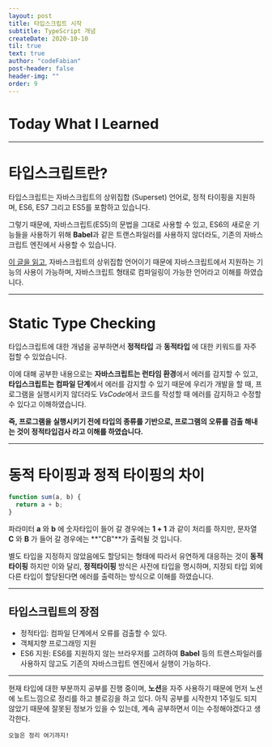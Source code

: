 ```yaml
---
layout: post
title: 타입스크립트 시작
subtitle: TypeScript 개념
createDate: 2020-10-10
til: true
text: true
author: "codeFabian"
post-header: false
header-img: ""
order: 9
---
```


# Today What I Learned

<hr>

# 타입스크립트란?

타입스크립트는 자바스크립트의 상위집합 (Superset) 언어로, 정적 타이핑을 지원하며, ES6, ES7 그리고 ES5를 포함하고 있습니다.

그렇기 때문에, 자바스크립트(ES5)의 문법을 그대로 사용할 수 있고,
ES6의 새로운 기능들을 사용하기 위해 **Babel**과 같은 트랜스파일러를 사용하지 않더라도, 기존의 자바스크립트 엔진에서 사용할 수 있습니다.

[이 글을 읽고](https://poiemaweb.com/typescript-introduction), 자바스크립트의 상위집합 언어이기 때문에 자바스크립트에서 지원하는 기능의 사용이 가능하며, 자바스크립트 형태로 컴파일링이 가능한 언어라고 이해를 하였습니다.

<hr>

# Static Type Checking

타입스크립트에 대한 개념을 공부하면서 **정적타입** 과 **동적타입** 에 대한 키워드를 자주 접할 수 있었습니다.

이에 대해 공부한 내용으로는 **자바스크립트는 런타임 환경**에서 에러를 감지할 수 있고, **타입스크립트는 컴파일 단계**에서 에러를 감지할 수 있기 때문에 우리가 개발을 할 때, 프로그램을 실행시키지 않더라도 *VsCode*에서 코드를 작성할 때 에러를 감지하고 수정할 수 있다고 이해하였습니다.

**즉, 프로그램을 실행시키기 전에 타입의 종류를 기반으로, 프로그램의 오류를 검출 해내는 것이 정적타입검사 라고 이해를 하였습니다.**

<hr>

# 동적 타이핑과 정적 타이핑의 차이

```js
function sum(a, b) {
  return a + b;
}
```

파라미터 **a** 와 **b** 에 숫자타입이 들어 갈 경우에는 **1 + 1** 과 같이 처리를 하지만,
문자열 **C** 와 **B** 가 들어 갈 경우에는 **"CB"**가 출력될 것 입니다.

별도 타입을 지정하지 않았음에도 할당되는 형태에 따라서 유연하게 대응하는 것이 **동적타이핑**
하지만 이와 달리, **정적타이핑** 방식은 사전에 타입을 명시하며, 지정되 타입 외에 다른 타입이 할당된다면 에러를 출력하는 방식으로 이해를 하였습니다.

<hr>

## 타입스크립트의 장점

- 정적타입: 컴파일 단계에서 오류를 검출할 수 있다.
- 객체지향 프로그래밍 지원
- ES6 지원: ES6를 지원하지 않는 브라우저를 고려하여 **Babel** 등의 트랜스파일러를 사용하지 않고도 기존의 자바스크립트 엔진에서 실행이 가능하다.

<hr>

현재 타입에 대한 부분까지 공부를 진행 중이며, **노션**을 자주 사용하기 때문에 먼저 노션에 노트느낌으로 정리를 하고 블로깅을 하고 있다.
아직 공부를 시작한지 1주일도 되지 않았기 때문에 잘못된 정보가 있을 수 있는데, 계속 공부하면서 이는 수정해야겠다고 생각한다.

<code>오늘은 정리 여기까지!</code>
